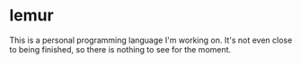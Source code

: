 # lemur

This is a personal programming language I'm working on. It's not even close to being finished, so there is nothing to see for the moment.
